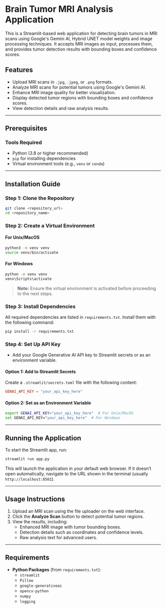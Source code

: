 # Brain Tumor MRI Analysis Application

This is a Streamlit-based web application for detecting brain tumors in MRI scans using Google's Gemini AI, Hybrid UNET model weights and image processing techniques. It accepts MRI images as input, processes them, and provides tumor detection results with bounding boxes and confidence scores.

## Features
- Upload MRI scans in `.jpg`, `.jpeg`, or `.png` formats.
- Analyze MRI scans for potential tumors using Google's Gemini AI.
- Enhance MRI image quality for better visualization.
- Display detected tumor regions with bounding boxes and confidence scores.
- View detection details and raw analysis results.

---

## Prerequisites

### Tools Required
- Python (3.8 or higher recommended)
- `pip` for installing dependencies
- Virtual environment tools (e.g., `venv` or `conda`)

---

## Installation Guide

### Step 1: Clone the Repository
```bash
git clone <repository_url>
cd <repository_name>
```

### Step 2: Create a Virtual Environment

#### For Unix/MacOS
```bash
python3 -m venv venv
source venv/bin/activate
```

#### For Windows
```bash
python -m venv venv
venv\Scripts\activate
```

> **Note:** Ensure the virtual environment is activated before proceeding to the next steps.

### Step 3: Install Dependencies
All required dependencies are listed in `requirements.txt`. Install them with the following command:
```bash
pip install -r requirements.txt
```

### Step 4: Set Up API Key
- Add your Google Generative AI API key to Streamlit secrets or as an environment variable.

#### Option 1: Add to Streamlit Secrets
Create a `.streamlit/secrets.toml` file with the following content:
```toml
GENAI_API_KEY = "your_api_key_here"
```

#### Option 2: Set as an Environment Variable
```bash
export GENAI_API_KEY="your_api_key_here"  # For Unix/MacOS
set GENAI_API_KEY="your_api_key_here"  # For Windows
```

---

## Running the Application

To start the Streamlit app, run:
```bash
streamlit run app.py
```

This will launch the application in your default web browser. If it doesn’t open automatically, navigate to the URL shown in the terminal (usually `http://localhost:8501`).

---

## Usage Instructions

1. Upload an MRI scan using the file uploader on the web interface.
2. Click the **Analyze Scan** button to detect potential tumor regions.
3. View the results, including:
   - Enhanced MRI image with tumor bounding boxes.
   - Detection details such as coordinates and confidence levels.
   - Raw analysis text for advanced users.

---

## Requirements
- **Python Packages** (from `requirements.txt`):
  - `streamlit`
  - `Pillow`
  - `google-generativeai`
  - `opencv-python`
  - `numpy`
  - `logging`
